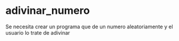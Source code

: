 # adivinar_numero
Se necesita crear un programa que de un numero aleatoriamente  y el usuario lo trate de adivinar 
